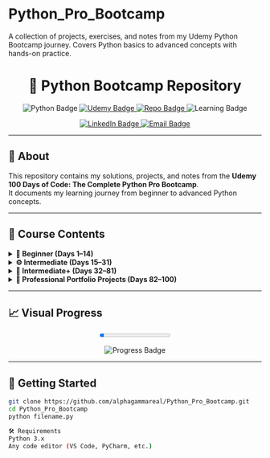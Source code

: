 # Python_Pro_Bootcamp
A collection of projects, exercises, and notes from my Udemy Python Bootcamp journey. Covers Python basics to advanced concepts with hands-on practice.

<h1 align="center">🐍 Python Bootcamp Repository</h1>

<p align="center">
  <img src="https://img.shields.io/badge/Python-3.x-blue?logo=python" alt="Python Badge"/>
  <a href="https://www.udemy.com/course/100-days-of-code/">
    <img src="https://img.shields.io/badge/Udemy-100%20Days%20of%20Code-red?logo=udemy" alt="Udemy Badge"/>
  </a>
  <a href="https://github.com/alphagammareal/Python_Pro_Bootcamp/">
    <img src="https://img.shields.io/badge/GitHub-Repo-black?logo=github" alt="Repo Badge"/>
  </a>
  <img src="https://img.shields.io/badge/Status-Learning-success?logo=github" alt="Learning Badge"/>
</p>

<p align="center">
  <a href="https://www.linkedin.com/in/alphasakyi/">
    <img src="https://img.shields.io/badge/LinkedIn-Connect-blue?logo=linkedin" alt="LinkedIn Badge"/>
  </a>
  <a href="mailto:sakyialpha2@gmail.com">
    <img src="https://img.shields.io/badge/Email-Contact-green?logo=gmail" alt="Email Badge"/>
  </a>
</p>

---

## 📌 About  
This repository contains my solutions, projects, and notes from the **Udemy 100 Days of Code: The Complete Python Pro Bootcamp**.  
It documents my learning journey from beginner to advanced Python concepts.  

---

## 📂 Course Contents  

<details>
  <summary><b>📘 Beginner (Days 1–14)</b></summary>

- ✅ Day 1 – Working with Variables in Python  
- ✅ Day 2 – Understanding Data Types & String Manipulation  
- ✅ Day 3 – Control Flow and Logical Operators  
- ✅ Day 4 – Randomisation and Python Lists  
- ✅ Day 5 – Python Loops  
- ✅ Day 6 – Functions & Karel  
- [ ] Day 7 – Hangman  
- [ ] Day 8 – Function Parameters & Caesar Cipher  
- [ ] Day 9 – Dictionaries, Nesting & Secret Auction  
- [ ] Day 10 – Functions with Outputs  
- [ ] Day 11 – Blackjack Capstone Project  
- [ ] Day 12 – Scope & Number Guessing Game  
- [ ] Day 13 – Debugging: Finding & Fixing Errors  
- [ ] Day 14 – Higher Lower Game Project  

</details>

<details>
  <summary><b>⚙️ Intermediate (Days 15–31)</b></summary>

- [ ] Day 15 – Local Dev Environment Setup & Coffee Machine  
- [ ] Day 16 – Object-Oriented Programming (OOP)  
- [ ] Day 17 – The Quiz Project & OOP Benefits  
- [ ] Day 18 – Turtle & GUI  
- [ ] Day 19 – Instances, State & Higher Order Functions  
- [ ] Day 20 – Snake Game Part 1: Animation & Coordinates  
- [ ] Day 21 – Snake Game Part 2: Inheritance & List Slicing  
- [ ] Day 22 – Pong Game  
- [ ] Day 23 – Turtle Crossing Capstone Project  
- [ ] Day 24 – Files, Directories and Paths  
- [ ] Day 25 – CSV Data & Pandas Library  
- [ ] Day 26 – List Comprehension & NATO Alphabet  
- [ ] Day 27 – Tkinter, *args, **kwargs & GUI Programs  
- [ ] Day 28 – Tkinter & Pomodoro GUI Application  
- [ ] Day 29 – Password Manager GUI with Tkinter  
- [ ] Day 30 – Errors, Exceptions & JSON Data  
- [ ] Day 31 – Flash Card App Capstone  

</details>

<details>
  <summary><b>🚀 Intermediate+ (Days 32–81)</b></summary>

- [ ] Day 32 – Send Email (smtplib) & Manage Dates  
- [ ] Day 33 – API Endpoints & ISS Overhead Notifier  
- [ ] Day 34 – GUI Quiz App with API  
- [ ] Day 35 – Keys, Auth & Environment Variables  
- [ ] Day 36 – Stock Trading News Alert Project  
- [ ] Day 37 – Habit Tracking with API Post Requests  
- [ ] Day 38 – Workout Tracking with Google Sheets  
- [ ] Day 39 – Capstone: Flight Deal Finder (Part 1)  
- [ ] Day 40 – Capstone: Flight Club (Part 2)  
- [ ] Day 41 – Web Foundation: Intro to HTML  
- [ ] Day 42 – Intermediate HTML  
- [ ] Day 43 – Intro to CSS  
- [ ] Day 44 – Intermediate CSS  
- [ ] Day 45 – Web Scraping with Beautiful Soup  
- [ ] Day 46 – Spotify Playlist: Musical Time Machine  
- [ ] Day 47 – Automated Amazon Price Tracker  
- [ ] Day 48 – Selenium Bot & Game Automation  
- [ ] Day 49 – Automating Exercise Routine  
- [ ] Day 50 – Auto Tinder Swiping Bot  
- [ ] Day 51 – Internet Speed Twitter Bot  
- [ ] Day 52 – Instagram Follower Bot  
- [ ] Day 53 – Web Scraping Capstone: Data Entry  
- [ ] Day 54 – Flask Intro  
- [ ] Day 55 – Flask, HTML & Higher Lower Game  
- [ ] Day 56 – Flask Static Files & Templates  
- [ ] Day 57 – Jinja Templating in Flask  
- [ ] Day 58 – Web Foundation: Bootstrap  
- [ ] Day 59 – Blog Capstone Part 2: Styling  
- [ ] Day 60 – Flask POST Requests & Forms  
- [ ] Day 61 – Advanced Forms with Flask-WTForms  
- [ ] Day 62 – Flask, WTForms, Bootstrap & Coffee Project  
- [ ] Day 63 – Databases with SQLite & SQLAlchemy  
- [ ] Day 64 – My Top 10 Movies Website  
- [ ] Day 65 – Web Design: Creating User-Friendly Websites  
- [ ] Day 66 – RESTful API Basics  
- [ ] Day 67 – Blog Capstone Part 3: RESTful Routing  
- [ ] Day 68 – Authentication with Flask  
- [ ] Day 69 – Blog Capstone Part 4: Adding Users  
- [ ] Day 70 – Git, GitHub & Version Control  
- [ ] Day 71 – Deploying Web Applications  
- [ ] Day 72 – Data Exploration with Pandas  
- [ ] Day 73 – Data Visualisation with Matplotlib  
- [ ] Day 74 – Pandas: Aggregation & Merge  
- [ ] Day 75 – Google Trends Data Analysis  
- [ ] Day 76 – Plotly Charts & App Store Analysis  
- [ ] Day 77 – NumPy & N-Dimensional Arrays  
- [ ] Day 78 – Seaborn & Linear Regression  
- [ ] Day 79 – Nobel Prize Data Analysis  
- [ ] Day 80 – Statistics: t-Tests & Distributions  
- [ ] Day 81 – Capstone: Predict House Prices  

</details>

<details>
  <summary><b>💼 Professional Portfolio Projects (Days 82–100)</b></summary>

- [ ] Day 82 – Portfolio Project: Python Scripting  
- [ ] Day 83 – Portfolio Project: Python Web Development  
- [ ] Day 84 – Portfolio Project: Python Scripting  
- [ ] Day 85 – Portfolio Project: GUI  
- [ ] Day 86 – Portfolio Project: GUI  
- [ ] Day 87 – Portfolio Project: Game  
- [ ] Day 88 – Portfolio Project: Web Development  
- [ ] Day 89 – Portfolio Project: Web Development  
- [ ] Day 90 – Portfolio Project: GUI Desktop App  
- [ ] Day 91 – Portfolio Project: HTTP Requests & APIs  
- [ ] Day 92 – Portfolio Project: Image Processing & Data Science  
- [ ] Day 93 – Portfolio Project: Web Scraping  
- [ ] Day 94 – Portfolio Project: GUI Automation  
- [ ] Day 95 – Portfolio Project: Game  
- [ ] Day 96 – Portfolio Project: HTTP Requests & APIs  
- [ ] Day 97 – Portfolio Project: Web Development  
- [ ] Day 98 – Portfolio Project: Python Automation  
- [ ] Day 99 – Portfolio Project: Data Science  
- [ ] Day 100 – Portfolio Project: Data Science  

</details>

---

## 📈 Visual Progress  

<p align="center">
  <progress value="6" max="100"></progress>
</p>

<p align="center">
  <img src="https://img.shields.io/badge/Progress-6%25-brightgreen?style=for-the-badge" alt="Progress Badge"/>
</p>

---

## 🚀 Getting Started  
```bash
git clone https://github.com/alphagammareal/Python_Pro_Bootcamp.git
cd Python_Pro_Bootcamp
python filename.py

🛠 Requirements
Python 3.x
Any code editor (VS Code, PyCharm, etc.)
